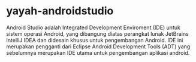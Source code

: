 # yayah-androidstudio

Android Studio adalah Integrated Development Enviroment (IDE) untuk sistem operasi Android, yang dibangung diatas perangkat lunak JetBrains IntelliJ IDEA dan didesain khusus untuk pengembangan Android. IDE ini merupakan pengganti dari Eclipse Android Development Tools (ADT) yang sebelumnya merupakan IDE utama untuk pengembangan aplikasi android.

<p align="center"
<img src="https://github.com/pathyatus/yayah-androidstudio/blob/master/android.png" width="450" height="300" />
</p>
